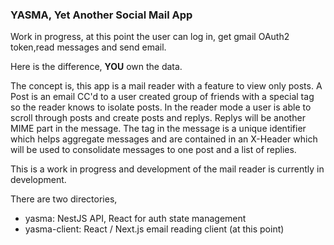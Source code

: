 ### YASMA, Yet Another Social Mail App

Work in progress, at this point the user can log in, get gmail OAuth2 token,read messages and send email.


Here is the difference, **YOU** own the data.

The concept is, this app is a mail reader with a feature to view only posts.  A
Post is an email CC'd to a user created group of friends with a special tag so the
reader knows to isolate posts.  In the reader mode a user is able to scroll through posts
and create posts and replys.  Replys will be another MIME part in the message. The tag in the message
is a unique identifier which helps aggregate messages and are contained in an X-Header which will
be used to consolidate messages to one post and a list of replies. 

This is a work in progress and development of the mail reader is currently in development.

There are two directories, 

* yasma: NestJS API, React for auth state management
* yasma-client: React / Next.js email reading client (at this point)
